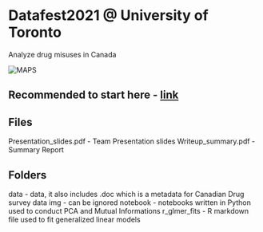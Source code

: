 # Datafest2021 @ University of Toronto
 Analyze drug misuses in Canada
 
![MAPS](https://user-images.githubusercontent.com/43624090/117878912-248e3680-b25b-11eb-9712-d9dae1f2a90a.PNG)

## Recommended to start here - [link](https://leejaeka.github.io/jaekangai/fastpages/python/glmer/data_exploration/data%20wrangling/report/pca/mutual_info/drug/2021/05/02/nmu.html)

## Files
Presentation_slides.pdf - Team Presentation slides 
Writeup_summary.pdf - Summary Report 

## Folders
data - data, it also includes .doc which is a metadata for Canadian Drug survey data
img - can be ignored
notebook - notebooks written in Python used to conduct PCA and Mutual Informations
r_glmer_fits - R markdown file used to fit generalized linear models
